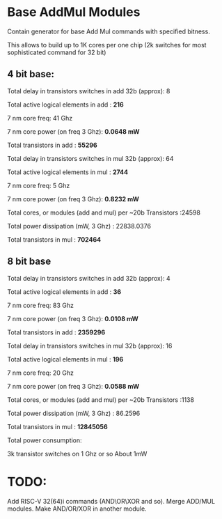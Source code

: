 # Base AddMul Modules
Contain generator for base Add Mul commands with specified bitness.

This allows to build up to 1K cores per one chip (2k switches for most sophisticated command for 32 bit)

## 4 bit base:

Total delay in transistors switches in add 32b (approx): 8

Total active logical elements in add : **216**

7 nm core freq: 41 Ghz

7 nm core power (on freq 3 Ghz): **0.0648 mW**

Total transistors in add : **55296**


Total delay in transistors switches in mul 32b (approx): 64

Total active logical elements in mul : **2744**

7 nm core freq: 5 Ghz

7 nm core power (on freq 3 Ghz): **0.8232 mW**

Total cores, or modules (add and mul) per ~20b Transistors :24598

Total power dissipation (mW, 3 Ghz) : 22838.0376

Total transistors in mul : **702464**


## 8 bit base

Total delay in transistors switches in add 32b (approx): 4

Total active logical elements in add : **36**

7 nm core freq: 83 Ghz

7 nm core power (on freq 3 Ghz): **0.0108 mW**

Total transistors in add : **2359296**


Total delay in transistors switches in mul 32b (approx): 16

Total active logical elements in mul : **196**

7 nm core freq: 20 Ghz

7 nm core power (on freq 3 Ghz): **0.0588 mW**

Total cores, or modules (add and mul) per ~20b Transistors :1138

Total power dissipation (mW, 3 Ghz) : 86.2596

Total transistors in mul : **12845056**



Total power consumption:

3k transistor switches on 1 Ghz or so
About 1mW

# TODO:
Add RISC-V 32(64)i commands (AND\OR\XOR and so).
Merge ADD/MUL modules.
Make AND/OR/XOR in another module.
